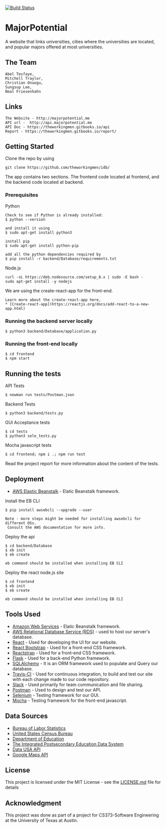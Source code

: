 [![Build Status](https://travis-ci.org/theworkingmen/idb.svg?branch=master)](https://travis-ci.org/theworkingmen/idb)

# MajorPotential

A website that links universities, cities where the universities are located,
and popular majors offered at most universities.

## The Team
```
Abel Tesfaye,
Mitchell Traylor,
Christian Onuogu,
Sungsup Lee,
Neal Friesenhahn
```

## Links
```
The Website - http://majorpotential.me
API url -  http://api.majorpotential.me
API Doc - https://theworkingmen.gitbooks.io/api
Report - https://theworkingmen.gitbooks.io/report/
```

## Getting Started

Clone the repo by using
```
git clone https://github.com/theworkingmen/idb/
```

The app contains two sections.
The frontend code located at frontend, and the backend code located at backend.

### Prerequisites

Python
```
Check to see if Python is already installed:
$ python --version

and install it using
$ sudo apt-get install python3

install pip
$ sudo apt-get install python-pip

add all the python dependencies required by
$ pip install -r backend/Database/requirements.txt
```

Node.js
```
curl -sL https://deb.nodesource.com/setup_8.x | sudo -E bash -
sudo apt-get install -y nodejs
```

We are using the create-react-app for the front-end.
```
Learn more about the create-react-app here,
* [Create-react-app](https://reactjs.org/docs/add-react-to-a-new-app.html)
```

### Running the backend server locally

```
$ python3 backend/Database/application.py
```

### Running the front-end locally

```
$ cd frontend
$ npm start
```

## Running the tests

API Tests
```
$ newman run tests/Postman.json
```

Backend Tests
```
$ python3 backend/tests.py
```

GUI Acceptance tests
```
$ cd tests
$ python3 sele_tests.py
```

Mocha javascript tests
```
$ cd frontend; npm i .; npm run test
```
Read the project report for more information about the content of the tests.

## Deployment
* [AWS Elastic Beanstalk](https://aws.amazon.com/elasticbeanstalk/) - Elatic Beanstalk framework.

Install the EB CLI
```
$ pip install awsebcli --upgrade --user

Note - more steps might be needed for installing awsebcli for different OSs.
 Consult the AWS documentation for more info.
```

Deploy the api
```
$ cd backend/Database
$ eb init
$ eb create

eb command should be installed when installing EB CLI
```

Deploy the react node.js site
```
$ cd frontend
$ eb init
$ eb create

eb command should be installed when installing EB CLI
```

## Tools Used

* [Amazon Web Services](https://aws.amazon.com/elasticbeanstalk/) - Elatic Beanstalk framework.
* [AWS Relational Database Service (RDS)](https://aws.amazon.com/rds/) - used to host our server's database.
* [React](https://reactjs.org) - Used for developing the UI for our website.
* [React Bootstrap](https://react-bootstrap.github.io) - Used for a front-end CSS framework.
* [Reactstrap](https://reactstrap.github.io) - Used for a front-end CSS framework.
* [Flask](http://flask.pocoo.org) - Used for a back-end Python framework.
* [SQLAlchemy](https://www.sqlalchemy.org) - It is an ORM framework used to populate and Query our database.
* [Travis-CI](https://travis-ci.org) - Used for continuous integration, to build and test our site with each change made to our code repository.
* [Slack](https://slack.com) - Used primarily for team communication and file sharing.
* [Postman](https://www.getpostman.com) - Used to design and test our API.
* [Selenium](https://www.seleniumhq.org) - Testing framework for our GUI.
* [Mocha](https://mochajs.org) - Testing framework for the front-end javascript.

## Data Sources

* [Bureau of Labor Statistics](https://www.bls.gov/developers/api_signature_v2.html)
* [United States Census Bureau](https://www.census.gov/data/developers/data-sets/cbp-nonemp-zbp/cbp-api.html)
* [Department of Education](https://api.data.gov/docs/ed/)
* [The Integrated Postsecondary Education Data System](https://nces.ed.gov/ipeds/)
* [Data USA API](https://datausa.io/about/datasets/)
* [Google Maps API](https://developers.google.com/maps/)

## License

This project is licensed under the MIT License - see the [LICENSE.md](LICENSE.md) file for details

## Acknowledgment

This project was done as part of a project for CS373-Software Engineering at the University of Texas at Austin.

